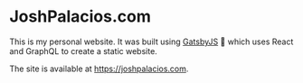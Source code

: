 # JoshPalacios.com

This is my personal website. It was built using [GatsbyJS](https://www.gatsbyjs.org/) :rocket: which uses React and GraphQL to create a static website.

The site is available at https://joshpalacios.com.